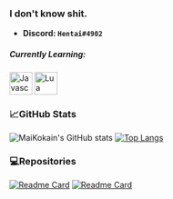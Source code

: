 ### I don't know shit.
  - **Discord: `Hentai#4902`**

##### Currently Learning:
<img align="center" alt="Javascript" width="40px" src="https://i.imgur.com/3u1wzwE.png" />   <img align="center" alt="Lua" width="40px" src="https://weeb.go-get-a.life/9FpaBp.png">

### 📈GitHub Stats
![MaiKokain's GitHub stats](https://github-readme-stats.vercel.app/api?username=MaiKokain&show_icons=true&bg_color=30,e96443,904e95&hide=stars,contribs&icon_color=0f0f0f&title_color=0f0f0f)
[![Top Langs](https://github-readme-stats.vercel.app/api/top-langs/?username=MaiKokain&layout=default&bg_color=30,e96443,904e95&hide=stars&icon_color=0f0f0f&title_color=0f0f0f&langs_count=10)](https://github.com/anuraghazra/github-readme-stats)
### 💻Repositories
[![Readme Card](https://github-readme-stats.vercel.app/api/pin/?username=MaiKokain&repo=RobloxScripts&bg_color=30,e96443,904e95&title_color=0f0f0f&text_color=0f0f0f)](https://github.com/MaiKokain/RobloxScripts)
[![Readme Card](https://github-readme-stats.vercel.app/api/pin/?username=MaiKokain&repo=NekoRPC&bg_color=30,e96443,904e95&title_color=0f0f0f&text_color=0f0f0f)](https://github.com/MaiKokain/NekoRPC)
